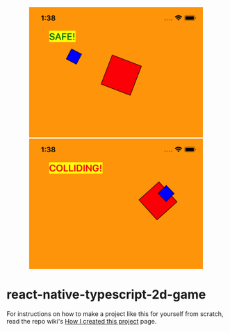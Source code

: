<div align="center">
    <img src="screenshots/safe.png" width="400" />
    <img src="screenshots/colliding.png" width="400" />
</div>

# react-native-typescript-2d-game

For instructions on how to make a project like this for yourself from scratch, read the repo wiki's [How I created this project](https://github.com/shirakaba/react-native-typescript-2d-game/wiki/How-I-created-this-project) page.